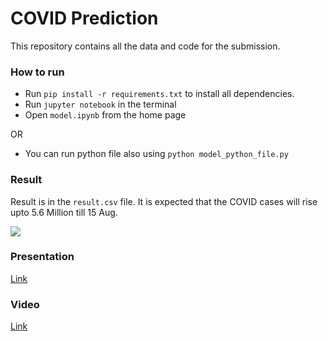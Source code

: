 # COVID Prediction

This repository contains all the data and code for the submission.

### How to run

- Run `pip install -r requirements.txt` to install all dependencies.
- Run `jupyter notebook` in the terminal
- Open `model.ipynb` from the home page

OR

- You can run python file also using `python model_python_file.py`

### Result

Result is in the `result.csv` file. It is expected that the COVID cases will rise upto 5.6 Million till 15 Aug.

<img src="result_image.png">

### Presentation

[Link](https://prezi.com/view/sD7K0nwSH4Fui97DZJ3S/)

### Video

[Link](https://youtu.be/yIs7KpJMdP0)
